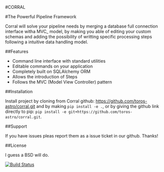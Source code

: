 #CORRAL

#The Powerful Pipeline Framework

Corral will solve your pipeline needs by merging a database full connection
interface witha MVC_ model, by making you able of editing your custom schemas
and adding the possibility of writting specific processing steps following a
intuitive data handling model.

##Features

* Command line interface with standard utilities
* Editable commands on your application
* Completely built on SQLAlchemy ORM
* Allows the introduction of Steps
* Follows the MVC (Model View Controller) pattern

##Installation

Install project by cloning from Corral github: https://github.com/toros-astro/corral.git and by making
`pip install -e .`, or by giving the github link directly to pip:
`pip install -e git+https://github.com/toros-astro/corral.git`.

##Support

If you have issues pleas report them as a issue ticket in our github. Thanks!

##License

I guess a BSD will do.

[![Build Status](https://travis-ci.org/toros-astro/corral.svg?branch=master)](https://travis-ci.org/toros-astro/corral)
